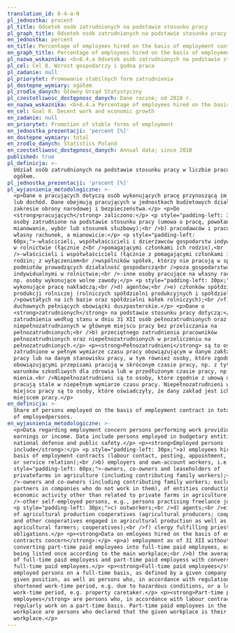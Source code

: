 ```yaml
---
translation_id: 8-4-a-0
pl_jednostka: procent
pl_title: Odsetek osób zatrudnionych na podstawie stosunku pracy
pl_graph_title: Odsetek osób zatrudnionych na podstawie stosunku pracy
en_jednostka: percent
en_title: Percentage of employees hired on the basis of employment contract
en_graph_title: Percentage of employees hired on the basis of employment contract
pl_nazwa_wskaznika: <b>8.4.a Odsetek osób zatrudnionych na podstawie stosunku pracy</b>
pl_cel: Cel 8. Wzrost gospodarczy i godna praca
pl_zadanie: null
pl_priorytet: Promowanie stabilnych form zatrudnienia
pl_dostepne_wymiary: ogółem
pl_zrodlo_danych: Główny Urząd Statystyczny
pl_czestotliwosc_dostępnosc_danych: Dane roczne; od 2010 r.
en_nazwa_wskaznika: <b>8.4.a Percentage of employees hired on the basis of employment contract</b>
en_cel: Goal 8. Decent work and economic growth
en_zadanie: null
en_priorytet: Promotion of stable forms of employment
en_jednostka_prezentacji: 'percent [%]'
en_dostepne_wymiary: total
en_zrodlo_danych: Statistics Poland
en_czestotliwosc_dostępnosc_danych: Annual data; since 2010
published: true
pl_definicja: >-
  Udział osób zatrudnionych na podstawie stosunku pracy w liczbie pracujących
  ogółem.
pl_jednostka_prezentacji: 'procent [%]'
pl_wyjasnienia_metodologiczne: >-
  <p>Dane o pracujących dotyczą osób wykonujących pracę przynoszącą im zarobek
  lub dochód. Dane obejmują pracujących w jednostkach budżetowych działających w
  zakresie obrony narodowej i bezpieczeństwa.</p> <p>Do
  <strong>pracujących</strong> zaliczono:</p> <p style="padding-left: 30px;">a)
  osoby zatrudnione na podstawie stosunku pracy (umowa o pracę, powołanie,
  mianowanie, wybór lub stosunek służbowy);<br />b) pracodawców i pracujących na
  własny rachunek, a mianowicie:</p> <p style="padding-left:
  60px;">-właścicieli, współwłaścicieli i dzierżawców gospodarstw indywidualnych
  w rolnictwie (łącznie z<br />pomagającymi członkami ich rodzin),<br
  />-właścicieli i współwłaścicieli (łącznie z pomagającymi członkami ich
  rodzin; z wyłączeniem<br />wspólników spółek, którzy nie pracują w spółce)
  podmiotów prowadzących działalność gospodarczą<br />poza gospodarstwami
  indywidualnymi w rolnictwie;<br />-inne osoby pracujące na własny rachunek,
  np. osoby wykonujące wolne zawody;</p> <p style="padding-left: 30px;">c) osoby
  wykonujące pracę nakładczą;<br />d) agentów;<br />e) członków spółdzielni
  produkcji rolniczej (rolniczych spółdzielni produkcyjnych i spółdzielni<br
  />powstałych na ich bazie oraz spółdzielni kółek rolniczych);<br />f)
  duchownych pełniących obowiązki duszpasterskie.</p> <p>Dane o
  <strong>zatrudnionych</strong> na podstawie stosunku pracy dotyczą:</p> <p>a)
  zatrudnienia według stanu w dniu 31 XII osób pełnozatrudnionych oraz
  niepełnozatrudnionych w głównym miejscu pracy bez przeliczania na
  pełnozatrudnionych;<br />b) przeciętnego zatrudnienia pracowników
  pełnozatrudnionych oraz niepełnozatrudnionych w przeliczeniu na
  pełnozatrudnionych.</p> <p><strong>Pełnozatrudnieni</strong> są to osoby
  zatrudnione w pełnym wymiarze czasu pracy obowiązującym w danym zakładzie
  pracy lub na danym stanowisku pracy, w tym również osoby, które zgodnie z
  obowiązującymi przepisami pracują w skróconym czasie pracy, np. z tytułu
  warunków szkodliwych dla zdrowia lub w przedłużonym czasie pracy, np. dozorcy
  mienia.<br />Niepełnozatrudnieni są to osoby, które zgodnie z umową o pracę
  pracują stale w niepełnym wymiarze czasu pracy. Niepełnozatrudnieni w głównym
  miejscu pracy są to osoby, które oświadczyły, że dany zakład jest ich głównym
  miejscem pracy.</p>
en_definicja: >-
  Share of persons employed on the basis of employment contract in total number
  of employedpersons.
en_wyjasnienia_metodologiczne: >-
  <p>Data regarding employment concern persons performing work providing
  earnings or income. Data include persons employed in budgetary entities of
  national defense and public safety.</p> <p><strong>Employed persons
  include</strong>:</p> <p style="padding-left: 30px;">a) employees hired on the
  basis of employment contracts (labour contact, posting, appointment, election
  or service relation);<br />b) employers and own-account workers, i.e.:</p> <p
  style="padding-left: 60px;">-owners, co-owners and leaseholders of
  privatefarms in agriculture (including contributing family workers);<br
  />-owners and co-owners (including contributing family workers; excluding
  partners in companies who do not work in them), of entities conducting
  economic activity other than related to private farms in agriculture;<br
  />-other self-employed persons, e.g., persons practising freelance jobs;</p>
  <p style="padding-left: 30px;">c) outworkers;<br />d) agents;<br />e) members
  of agricultural production cooperatives (agricultural producers; cooperatives
  and other cooperatives engaged in agricultural production as well as
  agricultural farmers; cooperatives);<br />f) clergy fulfilling priestly
  obligations.</p> <p><strong>Data on emloyees hired on the basis of employment
  contracts concern</strong>:</p> <p>a) employment as of 31 XII without
  converting part-time paid employees into full-time paid employees, each person
  being listed once according to the main workplace;<br />b) the average number
  of full-time paid employess and part-time paid employess with conversion into
  full-time paid employees.</p> <p><strong>Full-time paid employees</strong> are
  employed persons on a full-time basis, as defined by a given company or for a
  given position, as well as persons who, in accordance with regulations, work a
  shortened work-time period, e.g. due to hazardous conditions, or a longer
  work-time period, e.g. property caretaker.</p> <p><strong>Part-time paid
  employees</strong> are persons who, in accordance with labour contracts,
  regularly work on a part-time basis. Part-time paid employees in the main
  workplace are persons who declared that the given workplace is their main
  workplace.</p>
---
```

